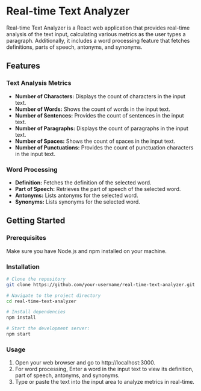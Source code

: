 # Real-time Text Analyzer

Real-time Text Analyzer is a React web application that provides real-time analysis of the text input, calculating various metrics as the user types a paragraph. Additionally, it includes a word processing feature that fetches definitions, parts of speech, antonyms, and synonyms.

## Features

### Text Analysis Metrics

- **Number of Characters:** Displays the count of characters in the input text.
- **Number of Words:** Shows the count of words in the input text.
- **Number of Sentences:** Provides the count of sentences in the input text.
- **Number of Paragraphs:** Displays the count of paragraphs in the input text.
- **Number of Spaces:** Shows the count of spaces in the input text.
- **Number of Punctuations:** Provides the count of punctuation characters in the input text.

### Word Processing

- **Definition:** Fetches the definition of the selected word.
- **Part of Speech:** Retrieves the part of speech of the selected word.
- **Antonyms:** Lists antonyms for the selected word.
- **Synonyms:** Lists synonyms for the selected word.

## Getting Started

### Prerequisites

Make sure you have Node.js and npm installed on your machine.

### Installation

```bash
# Clone the repository
git clone https://github.com/your-username/real-time-text-analyzer.git

# Navigate to the project directory
cd real-time-text-analyzer

# Install dependencies
npm install

# Start the development server:
npm start
```
### Usage
1. Open your web browser and go to http://localhost:3000.
2. For word processing, Enter a word in the input text to view its definition, part of speech, antonyms, and synonyms.
3. Type or paste the text into the input area to analyze metrics in real-time.